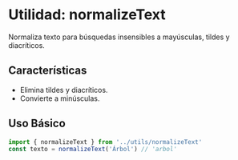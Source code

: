 # Utilidad: normalizeText

Normaliza texto para búsquedas insensibles a mayúsculas, tildes y diacríticos.

## Características
- Elimina tildes y diacríticos.
- Convierte a minúsculas.

## Uso Básico
```js
import { normalizeText } from '../utils/normalizeText'
const texto = normalizeText('Árbol') // 'arbol'
```
